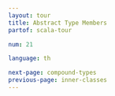 ```yaml
---
layout: tour
title: Abstract Type Members
partof: scala-tour

num: 21

language: th

next-page: compound-types
previous-page: inner-classes
---
```

